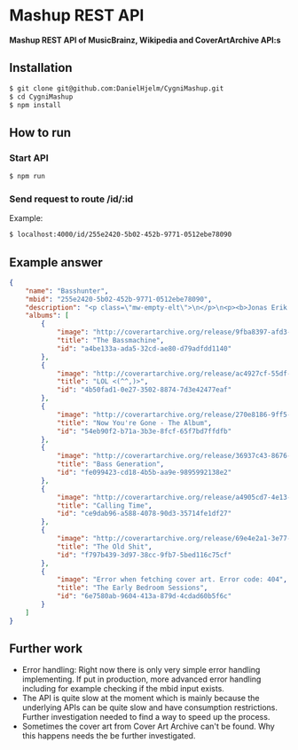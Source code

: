 # Mashup REST API
**Mashup REST API of MusicBrainz, Wikipedia and CoverArtArchive API:s**

## Installation
```sh
$ git clone git@github.com:DanielHjelm/CygniMashup.git
$ cd CygniMashup
$ npm install
```

## How to run

### Start API
```sh
$ npm run
```

### Send request to route /id/:id
Example: 
```sh
$ localhost:4000/id/255e2420-5b02-452b-9771-0512ebe78090
```

## Example answer
```json
{
    "name": "Basshunter",
    "mbid": "255e2420-5b02-452b-9771-0512ebe78090",
    "description": "<p class=\"mw-empty-elt\">\n</p>\n<p><b>Jonas Erik Altberg</b> (<small>Swedish pronunciation: </small><span title=\"Representation in the International Phonetic Alphabet (IPA)\" lang=\"sv-Latn-fonipa\">[ˈjûːnas ˈêːrɪk ˈâltbærj]</span>; born 22 December 1984), known professionally as <b>Basshunter</b> is a Swedish singer, record producer, songwriter and DJ.\n</p><p>Basshunter has recorded five studio albums: <i>The Bassmachine</i> (2004), <i>LOL</i> (2006), <i>Now You're Gone – The Album</i> (2008), <i>Bass Generation</i> (2009), and <i>Calling Time</i> (2013). In addition to his own music, he has written for El Capon, Mange Makers, and Lana Scolaro. He has taken part in the seventh series of the British reality television show <i>Celebrity Big Brother</i>, episodes of the Swedish game show <i>Fångarna på fortet</i>, and an episode of the British television quiz show <i>Weakest Link</i>.\n</p><p>Basshunter has won awards such as a European Border Breakers Award (2008), a Musikförläggarnas pris in category Newcomer of the Year (2006), and a Telia award for Best Ringtone of the Year (2007). He was also nominated for a BT Digital Music Award, an MTV Europe Music Award, and a Rockbjörnen among others. According to <i>Svenska Dagbladet</i> figures published in 2009, more than 3 million Basshunter records have been sold.</p>",
    "albums": [
        {
            "image": "http://coverartarchive.org/release/9fba8397-afd3-4520-a932-1e8160c27eef/1362296211.jpg",
            "title": "The Bassmachine",
            "id": "a4be133a-ada5-32cd-ae80-d79adfdd1140"
        },
        {
            "image": "http://coverartarchive.org/release/ac4927cf-55df-432f-b475-725da8db7ba8/8146433110.jpg",
            "title": "LOL <(^^,)>",
            "id": "4b50fad1-0e27-3502-8874-7d3e42477eaf"
        },
        {
            "image": "http://coverartarchive.org/release/270e8186-9ff5-3e82-b594-5917f6e7fbb9/29640422246.jpg",
            "title": "Now You're Gone - The Album",
            "id": "54eb90f2-b71a-3b3e-8fcf-65f7bd7ffdfb"
        },
        {
            "image": "http://coverartarchive.org/release/36937c43-8676-48cc-ab3d-0db1d5cdfa92/10157748181.jpg",
            "title": "Bass Generation",
            "id": "fe099423-cd18-4b5b-aa9e-9895992138e2"
        },
        {
            "image": "http://coverartarchive.org/release/a4905cd7-4e13-44cd-a3c1-4190c7973144/5191864822.jpg",
            "title": "Calling Time",
            "id": "ce9dab96-a588-4078-90d3-35714fe1df27"
        },
        {
            "image": "http://coverartarchive.org/release/69e4e2a1-3e77-46a0-82c4-6712046bdcc0/4268068040.jpg",
            "title": "The Old Shit",
            "id": "f797b439-3d97-38cc-9fb7-5bed116c75cf"
        },
        {
            "image": "Error when fetching cover art. Error code: 404",
            "title": "The Early Bedroom Sessions",
            "id": "6e7580ab-9604-413a-879d-4cdad60b5f6c"
        }
    ]
}
```

## Further work
- Error handling: Right now there is only very simple error handling implementing. If put in production, more advanced error handling including for example checking if the mbid input exists.
- The API is quite slow at the moment which is mainly because the underlying APIs can be quite slow and have consumption restrictions. Further investigation needed to find a way to speed up the process.
- Sometimes the cover art from Cover Art Archive can't be found. Why this happens needs the be further investigated.
